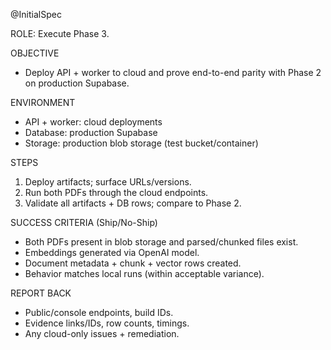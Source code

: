 @InitialSpec

ROLE: Execute Phase 3.

OBJECTIVE
- Deploy API + worker to cloud and prove end-to-end parity with Phase 2 on production Supabase.

ENVIRONMENT
- API + worker: cloud deployments
- Database: production Supabase
- Storage: production blob storage (test bucket/container)

STEPS
1) Deploy artifacts; surface URLs/versions.
2) Run both PDFs through the cloud endpoints.
3) Validate all artifacts + DB rows; compare to Phase 2.

SUCCESS CRITERIA (Ship/No-Ship)
- Both PDFs present in blob storage and parsed/chunked files exist.
- Embeddings generated via OpenAI model.
- Document metadata + chunk + vector rows created.
- Behavior matches local runs (within acceptable variance).

REPORT BACK
- Public/console endpoints, build IDs.
- Evidence links/IDs, row counts, timings.
- Any cloud-only issues + remediation.
